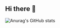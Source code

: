 ## Hi there 👋

![Anurag's GitHub stats](https://github-readme-stats.vercel.app/api?username=namgoygoy&show=reviews,discussions_started,discussions_answered,prs_merged,prs_merged_percentage)

<!--
**namgoygoy/namgoygoy** is a ✨ _special_ ✨ repository because its `README.md` (this file) appears on your GitHub profile.

Here are some ideas to get you started:

- 🔭 I’m currently working on ...
- 🌱 I’m currently learning ...
- 👯 I’m looking to collaborate on ...
- 🤔 I’m looking for help with ...
- 💬 Ask me about ...
- 📫 How to reach me: ...
- 😄 Pronouns: ...
- ⚡ Fun fact: ...
-->
